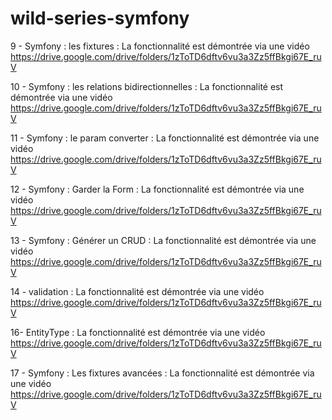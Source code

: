 # wild-series-symfony
 
 
 9 - Symfony : les fixtures : La fonctionnalité est démontrée via une vidéo https://drive.google.com/drive/folders/1zToTD6dftv6vu3a3Zz5ffBkgi67E_ruV
 
 10 - Symfony : les relations bidirectionnelles : La fonctionnalité est démontrée via une vidéo https://drive.google.com/drive/folders/1zToTD6dftv6vu3a3Zz5ffBkgi67E_ruV
 
 11 - Symfony : le param converter : La fonctionnalité est démontrée via une vidéo https://drive.google.com/drive/folders/1zToTD6dftv6vu3a3Zz5ffBkgi67E_ruV
 
 12 - Symfony : Garder la Form : La fonctionnalité est démontrée via une vidéo https://drive.google.com/drive/folders/1zToTD6dftv6vu3a3Zz5ffBkgi67E_ruV
 
 13 - Symfony : Générer un CRUD : La fonctionnalité est démontrée via une vidéo  https://drive.google.com/drive/folders/1zToTD6dftv6vu3a3Zz5ffBkgi67E_ruV

 14 - validation : La fonctionnalité est démontrée via une vidéo  https://drive.google.com/drive/folders/1zToTD6dftv6vu3a3Zz5ffBkgi67E_ruV

 16-  EntityType : La fonctionnalité est démontrée via une vidéo  https://drive.google.com/drive/folders/1zToTD6dftv6vu3a3Zz5ffBkgi67E_ruV

 17 - Symfony : Les fixtures avancées : La fonctionnalité est démontrée via une vidéo  https://drive.google.com/drive/folders/1zToTD6dftv6vu3a3Zz5ffBkgi67E_ruV
